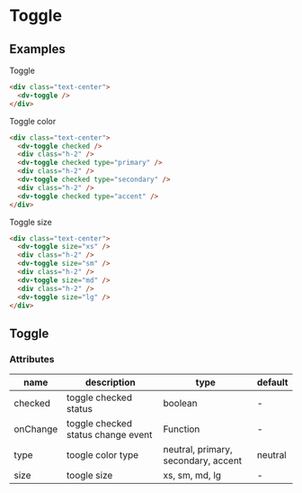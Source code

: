 # Toggle

## Examples

Toggle

```html :::demo
<div class="text-center">
  <dv-toggle />
</div>
```

Toggle color

```html :::demo
<div class="text-center">
  <dv-toggle checked />
  <div class="h-2" />
  <dv-toggle checked type="primary" />
  <div class="h-2" />
  <dv-toggle checked type="secondary" />
  <div class="h-2" />
  <dv-toggle checked type="accent" />
</div>
```

Toggle size

```html :::demo
<div class="text-center">
  <dv-toggle size="xs" />
  <div class="h-2" />
  <dv-toggle size="sm" />
  <div class="h-2" />
  <dv-toggle size="md" />
  <div class="h-2" />
  <dv-toggle size="lg" />
</div>
```

## Toggle

### Attributes

| name     | description                        | type                                | default |
| -------- | ---------------------------------- | ----------------------------------- | ------- |
| checked  | toggle checked status              | boolean                             | -       |
| onChange | toggle checked status change event | Function                            | -       |
| type     | toogle color type                  | neutral, primary, secondary, accent | neutral |
| size     | toogle size                        | xs, sm, md, lg                      | -       |
